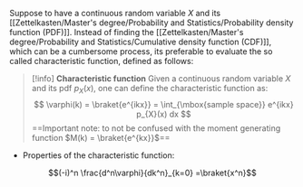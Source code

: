Suppose to have a continuous random variable $X$ and its [[Zettelkasten/Master's degree/Probability and Statistics/Probability density function (PDF)]]. Instead of finding the [[Zettelkasten/Master's degree/Probability and Statistics/Cumulative density function (CDF)]], which can be a cumbersome process, its preferable to evaluate the so called characteristic function, defined as follows:

>[!info] **Characteristic function** 
>Given a continuous random variable $X$ and its pdf $p_{X}(x)$, one can define the characteristic function as:
>$$ \varphi(k) = \braket{e^{ikx}} = \int_{\mbox{sample space}} e^{ikx} p_{X}(x) dx $$
>==Important note: to not be confused with the moment generating function $M(k) = \braket{e^{kx}}$==


- Properties of the characteristic function:

 $$(-i)^n \frac{d^n\varphi}{dk^n}_{k=0} =\braket{x^n}$$

